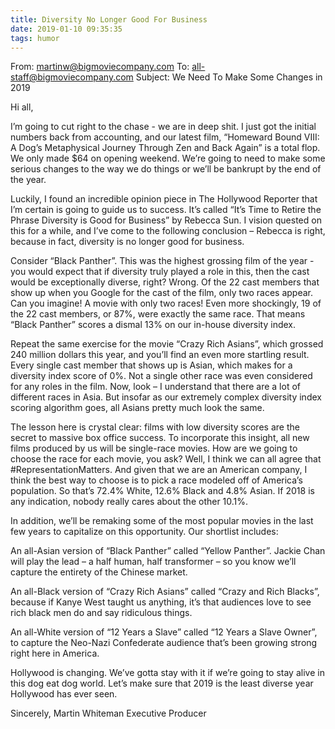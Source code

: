 ```yaml
---
title: Diversity No Longer Good For Business 
date: 2019-01-10 09:35:35
tags: humor
---
```


From: martinw@bigmoviecompany.com
To: all-staff@bigmoviecompany.com
Subject: We Need To Make Some Changes in 2019


Hi all,

I’m going to cut right to the chase - we are in deep shit. I just got the
initial numbers back from accounting, and our latest film, “Homeward Bound
VIII: A Dog’s Metaphysical Journey Through Zen and Back Again” is a total flop.
We only made $64 on opening weekend. We’re going to need to make some serious
changes to the way we do things or we’ll be bankrupt by the end of the year.

Luckily, I found an incredible opinion piece in The Hollywood Reporter that I’m
certain is going to guide us to success. It’s called “It’s Time to Retire the
Phrase Diversity is Good for Business” by Rebecca Sun. I vision quested on this
for a while, and I’ve come to the following conclusion – Rebecca is right,
because in fact, diversity is no longer good for business. 

Consider “Black Panther”. This was the highest grossing film of the year - you
would expect that if diversity truly played a role in this, then the cast would
be exceptionally diverse, right? Wrong. Of the 22 cast members that show up
when you Google for the cast of the film, only two races appear. Can you
imagine! A movie with only two races! Even more shockingly, 19 of the 22 cast
members, or 87%, were exactly the same race. That means “Black Panther” scores
a dismal 13% on our in-house diversity index.

Repeat the same exercise for the movie “Crazy Rich Asians”, which grossed 240
million dollars this year, and you’ll find an even more startling result. Every
single cast member that shows up is Asian, which makes for a diversity index
score of 0%. Not a single other race was even considered for any roles in the
film. Now, look – I understand that there are a lot of different races in Asia.
But insofar as our extremely complex diversity index scoring algorithm goes,
all Asians pretty much look the same.

The lesson here is crystal clear: films with low diversity scores are the
secret to massive box office success. To incorporate this insight, all new
films produced by us will be single-race movies. How are we going to choose the
race for each movie, you ask? Well, I think we can all agree that
#RepresentationMatters. And given that we are an American company, I think the
best way to choose is to pick a race modeled off of America’s population. So
that’s 72.4% White, 12.6% Black and 4.8% Asian. If 2018 is any indication,
nobody really cares about the other 10.1%.

In addition, we’ll be remaking some of the most popular movies in the last few
years to capitalize on this opportunity. Our shortlist includes:

An all-Asian version of “Black Panther” called “Yellow Panther”. Jackie Chan
will play the lead – a half human, half transformer – so you know we’ll capture
the entirety of the Chinese market.

An all-Black version of “Crazy Rich Asians” called “Crazy and Rich Blacks”,
because if Kanye West taught us anything, it’s that audiences love to see rich
black men do and say ridiculous things.

An all-White version of “12 Years a Slave” called “12 Years a Slave Owner”, to
capture the Neo-Nazi Confederate audience that’s been growing strong right here
in America.

Hollywood is changing. We’ve gotta stay with it if we’re going to stay alive in
this dog eat dog world. Let’s make sure that 2019 is the least diverse year
Hollywood has ever seen.

Sincerely,
Martin Whiteman
Executive Producer
